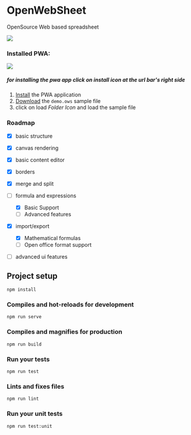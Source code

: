 # OpenWebSheet
OpenSource Web based spreadsheet 

[<img src=https://github.com/SiamandMaroufi/OpenWebSheet/workflows/CI/badge.svg />](https://github.com/SiamandMaroufi/OpenWebSheet/actions?query=workflow%3ACI)

 
### Installed PWA: 

<img src="https://siamandmaroufi.github.io/OpenWebSheet/demo.png" />

##### for installing the pwa app click on install icon at the url bar's right side

1. <a href="https://siamandmaroufi.github.io/OpenWebSheet/" >Install</a> the PWA application <br />
2. <a href="https://siamandmaroufi.github.io/OpenWebSheet/demo/DEMO.ows" download="download" target="_blank" >Download</a>  the `demo.ows` sample  file
3. click on load *Folder Icon* and load the sample file




### Roadmap

* [x] basic structure
* [x] canvas rendering
* [x] basic content editor
* [x] borders
* [x] merge and split
* [ ] formula and expressions
  * [x] Basic Support
  * [ ] Advanced features
* [x] import/export
  * [x] Mathematical formulas
  * [ ] Open office format support
* [ ] advanced ui features



## Project setup
```
npm install
```

### Compiles and hot-reloads for development
```
npm run serve
```

### Compiles and magnifies for production
```
npm run build
```

### Run your tests
```
npm run test
```

### Lints and fixes files
```
npm run lint
```

### Run your unit tests
```
npm run test:unit
```
